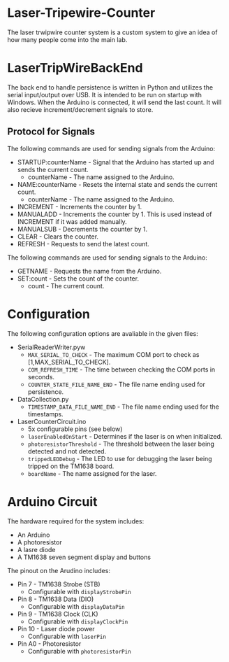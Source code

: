 # Laser-Tripewire-Counter
The laser trwipwire counter system is a custom system to
give an idea of how many people come into the main lab.

# LaserTripWireBackEnd
The back end to handle persistence is written in Python
and utilizes the serial input/output over USB. It is 
intended to be run on startup with Windows. When the 
Arduino is connected, it will send the last count. It will
also recieve increment/decrement signals to store.

## Protocol for Signals
The following commands are used for sending signals from the Arduino:
* STARTUP:counterName - Signal that the Arduino has started up and sends the current count.
	* counterName - The name assigned to the Arduino.
* NAME:counterName - Resets the internal state and sends the current count.
	* counterName - The name assigned to the Arduino.
* INCREMENT - Increments the counter by 1.
* MANUALADD - Increments the counter by 1. This is used instead of INCREMENT if it was added manually.
* MANUALSUB - Decrements the counter by 1.
* CLEAR - Clears the counter.
* REFRESH - Requests to send the latest count.

The following commands are used for sending signals to the Arduino:
* GETNAME - Requests the name from the Arduino.
* SET:count - Sets the count of the counter.
	* count - The current count.

# Configuration
The following configuration options are avaliable in the given files:
* SerialReaderWriter.pyw
	* `MAX_SERIAL_TO_CHECK` - The maximum COM port to check as [1,MAX_SERIAL_TO_CHECK].
	* `COM_REFRESH_TIME` - The time between checking the COM ports in seconds.
	* `COUNTER_STATE_FILE_NAME_END` - The file name ending used for persistence.
* DataCollection.py
	* `TIMESTAMP_DATA_FILE_NAME_END` - The file name ending used for the timestamps.
* LaserCounterCircuit.ino
	* 5x configurable pins (see below)
	* `laserEnabledOnStart` - Determines if the laser is on when initialized.
	* `photoresistorThreshold` - The threshold between the laser being detected and not detected.
	* `trippedLEDDebug` - The LED to use for debugging the laser being tripped on the TM1638 board.
	* `boardName` - The name assigned for the laser.

# Arduino Circuit
The hardware required for the system includes:
* An Arduino
* A photoresistor
* A lasre diode
* A TM1638 seven segment display and buttons

The pinout on the Arudino includes:
* Pin 7 - TM1638 Strobe (STB)
	* Configurable with `displayStrobePin`
* Pin 8 - TM1638 Data (DIO)
	* Configurable with `displayDataPin`
* Pin 9 - TM1638 Clock (CLK)
	* Configurable with `displayClockPin`
* Pin 10 - Laser diode power
	* Configurable with `laserPin`
* Pin A0 - Photoresistor
	* Configurable with `photoresistorPin`